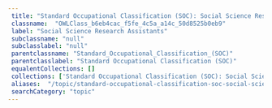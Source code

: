 ```yaml
--- 
 title: "Standard Occupational Classification (SOC): Social Science Research Assistants" 
 classname:  "OWLClass_b6eb4cac_f5fe_4c5a_a14c_50d8525b0eb9" 
 label: "Social Science Research Assistants" 
 subclassname: "null" 
 subclasslabel: "null" 
 parentclassname: "Standard_Occupational_Classification_(SOC)" 
 parentclasslabel: "Standard Occupational Classification (SOC)" 
 equalentCollections: [] 
 collections: ['Standard Occupational Classification (SOC): Social Science Research Assistants']
 aliases:  "/topic/standard-occupational-classification-soc-social-science-research-assistants"  
 searchCategory: "topic" 
---
```

